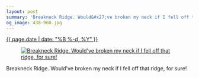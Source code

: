 ```yaml
---
layout: post
summary: 'Breakneck Ridge. Would&#x27;ve broken my neck if I fell off that ridge, for sure!'
og_image: 438-960.jpg
---
```


<div class="post">
 <time>
  <a href="/438">
   {{ page.date | date: "%B %-d, %Y" }}
  </a>
 </time>
 <a href="/438">
  <figure data-taken="10/30/2015">
   <img alt="Breakneck Ridge. Would've broken my neck if I fell off that ridge, for sure!" sizes="(min-width: 700px) 50vw, calc(100vw - 2rem)" src="{{ site.assets_url }}/438-480.jpg" srcset="{{ site.assets_url }}/438-960.jpg 960w, {{ site.assets_url }}/438-720.jpg 720w, {{ site.assets_url }}/438-480.jpg 480w, {{ site.assets_url }}/438-240.jpg 240w"/>
  </figure>
 </a>
 <span>
  Breakneck Ridge. Would've broken my neck if I fell off that ridge, for sure!
 </span>
</div>
